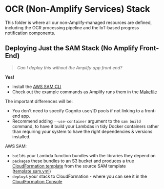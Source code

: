 # OCR (Non-Amplify Services) Stack

This folder is where all our non-Amplify-managed resources are defined, including the OCR processing pipeline and the IoT-based progress notification components.

## Deploying Just the SAM Stack (No Amplify Front-End)

> *Can I deploy this without the Amplify app front end?*

**Yes!**

- Install the [AWS SAM CLI](https://aws.amazon.com/serverless/sam/)
- Check out the example commands as Amplify runs them in the [Makefile](../Makefile)

The important differences will be:

- You don't need to specify Cognito user/ID pools if not linking to a front-end app.
- Recommend adding `--use-container` argument to the `sam build` command, to have it build your Lambdas in tidy Docker containers rather than requiring your system to have the right dependencies & versions installed.

AWS SAM:

- `build`s your Lambda function bundles with the libraries they depend on
- `package`s these bundles to an S3 bucket and produces a true [CloudFormation template](https://aws.amazon.com/cloudformation/) from the source SAM template ([template.sam.yml](template.sam.yml))
- `deploy`s your stack to CloudFormation - where you can see it in the [CloudFormation Console](https://console.aws.amazon.com/cloudformation/home)
